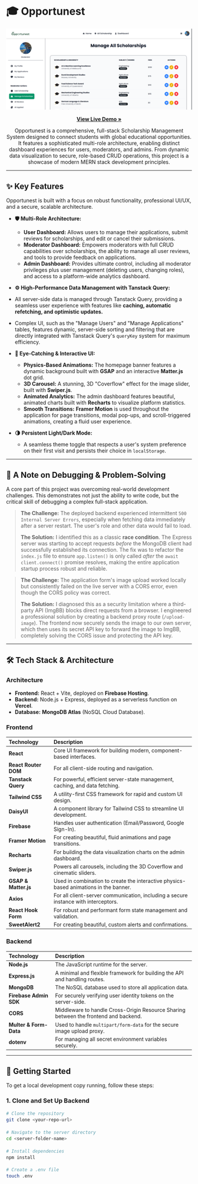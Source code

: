 # 🎓 Opportunest

<a href="https://opportunest-9.web.app/" target="_blank">
 <img src="https://raw.githubusercontent.com/better-call-vee/opportunest/main/Opportunest.png" alt="Opportunest Banner"/>
</a>

<p align="center">
  <a href="https://opportunest9.web.app/" target="_blank">
    <strong>View Live Demo »</strong>
  </a>
</p>

<p align="center">
  Opportunest is a comprehensive, full-stack Scholarship Management System designed to connect students with global educational opportunities. It features a sophisticated multi-role architecture, enabling distinct dashboard experiences for users, moderators, and admins. From dynamic data visualization to secure, role-based CRUD operations, this project is a showcase of modern MERN stack development principles.
</p>

---

## ✨ Key Features

Opportunest is built with a focus on robust functionality, professional UI/UX, and a secure, scalable architecture.

- **🛡️ Multi-Role Architecture:**
  - **User Dashboard:** Allows users to manage their applications, submit reviews for scholarships, and edit or cancel their submissions.
  - **Moderator Dashboard:** Empowers moderators with full CRUD capabilities over scholarships, the ability to manage all user reviews, and tools to provide feedback on applications.
  - **Admin Dashboard:** Provides ultimate control, including all moderator privileges plus user management (deleting users, changing roles), and access to a platform-wide analytics dashboard.

 - **⚙️ High-Performance Data Management with Tanstack Query:**
  - All server-side data is managed through Tanstack Query, providing a seamless user experience with features like **caching, automatic refetching, and optimistic updates.**
  - Complex UI, such as the "Manage Users" and "Manage Applications" tables, features dynamic, server-side sorting and filtering that are directly integrated with Tanstack Query's `queryKey` system for maximum efficiency.


- **🎨 Eye-Catching & Interactive UI:**
  - **Physics-Based Animations:** The homepage banner features a dynamic background built with **GSAP** and an interactive **Matter.js** dot grid.
  - **3D Carousel:** A stunning, 3D "Coverflow" effect for the image slider, built with **Swiper.js**.
  - **Animated Analytics:** The admin dashboard features beautiful, animated charts built with **Recharts** to visualize platform statistics.
  - **Smooth Transitions:** **Framer Motion** is used throughout the application for page transitions, modal pop-ups, and scroll-triggered animations, creating a fluid user experience.

- **🌗 Persistent Light/Dark Mode:**
  - A seamless theme toggle that respects a user's system preference on their first visit and persists their choice in `localStorage`.

---

## 🐞 A Note on Debugging & Problem-Solving

A core part of this project was overcoming real-world development challenges. This demonstrates not just the ability to write code, but the critical skill of debugging a complex full-stack application.

> **The Challenge:** The deployed backend experienced intermittent `500 Internal Server Errors`, especially when fetching data immediately after a server restart. The user's role and other data would fail to load.
>
> **The Solution:** I identified this as a classic **race condition**. The Express server was starting to accept requests *before* the MongoDB client had successfully established its connection. The fix was to refactor the `index.js` file to ensure `app.listen()` is only called *after* the `await client.connect()` promise resolves, making the entire application startup process robust and reliable.

> **The Challenge:** The application form's image upload worked locally but consistently failed on the live server with a CORS error, even though the CORS policy was correct.
>
> **The Solution:** I diagnosed this as a security limitation where a third-party API (ImgBB) blocks direct requests from a browser. I engineered a professional solution by creating a backend proxy route (`/upload-image`). The frontend now securely sends the image to our own server, which then uses its secret API key to forward the image to ImgBB, completely solving the CORS issue and protecting the API key.

---

## 🛠️ Tech Stack & Architecture

### Architecture

- **Frontend:** React + Vite, deployed on **Firebase Hosting**.
- **Backend:** Node.js + Express, deployed as a serverless function on **Vercel**.
- **Database:** **MongoDB Atlas** (NoSQL Cloud Database).

### Frontend

| Technology | Description |
| :--- | :--- |
| **React** | Core UI framework for building modern, component-based interfaces. |
| **React Router DOM** | For all client-side routing and navigation. |
| **Tanstack Query** | For powerful, efficient server-state management, caching, and data fetching. |
| **Tailwind CSS** | A utility-first CSS framework for rapid and custom UI design. |
| **DaisyUI** | A component library for Tailwind CSS to streamline UI development. |
| **Firebase** | Handles user authentication (Email/Password, Google Sign-In). |
| **Framer Motion** | For creating beautiful, fluid animations and page transitions. |
| **Recharts** | For building the data visualization charts on the admin dashboard. |
| **Swiper.js** | Powers all carousels, including the 3D Coverflow and cinematic sliders. |
| **GSAP & Matter.js** | Used in combination to create the interactive physics-based animations in the banner. |
| **Axios** | For all client-server communication, including a secure instance with interceptors. |
| **React Hook Form** | For robust and performant form state management and validation. |
| **SweetAlert2** | For creating beautiful, custom alerts and confirmations. |

### Backend

| Technology | Description |
| :--- | :--- |
| **Node.js** | The JavaScript runtime for the server. |
| **Express.js** | A minimal and flexible framework for building the API and handling routes. |
| **MongoDB** | The NoSQL database used to store all application data. |
| **Firebase Admin SDK**| For securely verifying user identity tokens on the server-side. |
| **CORS** | Middleware to handle Cross-Origin Resource Sharing between the frontend and backend. |
| **Multer & Form-Data** | Used to handle `multipart/form-data` for the secure image upload proxy. |
| **dotenv** | For managing all secret environment variables securely. |

---

## 🚀 Getting Started

To get a local development copy running, follow these steps:

### 1. Clone and Set Up Backend

```bash
# Clone the repository
git clone <your-repo-url>

# Navigate to the server directory
cd <server-folder-name>

# Install dependencies
npm install

# Create a .env file
touch .env
